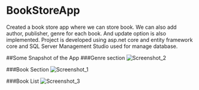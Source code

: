 # BookStoreApp
Created a book store app where we can store book. We can also add author, publisher, genre for each book. And update option is also implemented.
Project is developed using asp.net core and entity framework core and SQL Server Management Studio used for manage database.

##Some Snapshot of the App
###Genre section
![Screenshot_2](https://github.com/Farhan269/BookStoreApp/assets/82305837/27c51922-1d45-4327-9388-28c83ac2f46b)

###Book Section
![Screenshot_1](https://github.com/Farhan269/BookStoreApp/assets/82305837/2ffde4db-f0a8-4c52-8e93-4b001c05cd6e)

###Book List
![Screenshot_3](https://github.com/Farhan269/BookStoreApp/assets/82305837/724e707d-19fd-44e0-b44a-847f42df8b21)




